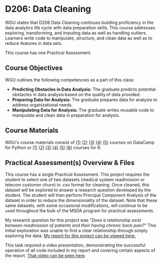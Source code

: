 # D206: Data Cleaning

WGU states that D206 Data Cleaning continues building proficiency in the data analytics life cycle with data preparation skills. This course addresses exploring, transforming, and imputing data as well as handling outliers. Learners write code to manipulate, structure, and clean data as well as to reduce features in data sets.

This course has one Practical Assessment. 

## Course Objectives

WGU outlines the following competencies as a part of this class:
- **Predicting Obstacles in Data Analysis:** The graduate predicts potential obstacles in data analysis based on the quality of data provided.
- **Preparing Data for Analysis:** The graduate prepares data for analysis to address organizational needs.
- **Manipulating Data for Analysis:** The graduate writes reusable code to manipulate and clean data in preparation for analysis.

## Course Materials

WGU's course materials consist of [(1)](https://www.datacamp.com/courses/intro-to-python-for-data-science) [(2)](https://www.datacamp.com/courses/introduction-to-importing-data-in-python) [(3)](https://www.datacamp.com/courses/cleaning-data-in-python) [(4)](https://www.datacamp.com/courses/dealing-with-missing-data-in-python) [(5)](https://www.datacamp.com/courses/dimensionality-reduction-in-python) courses on DataCamp for Python or [(1)](https://www.datacamp.com/courses/free-introduction-to-r) [(2)](https://www.datacamp.com/courses/introduction-to-importing-data-in-r) [(3)](https://www.datacamp.com/courses/cleaning-data-in-r) [(4)](https://www.datacamp.com/courses/dealing-with-missing-data-in-r) [(5)](https://www.datacamp.com/courses/unsupervised-learning-in-r) [(6)](https://www.datacamp.com/courses/advanced-dimensionality-reduction-in-r) courses for R. 

## Practical Assessment(s) Overview & Files

This course has a single Practical Assessment. This project requires the student to select one of two datasets (medical system readmission or telecom customer churn) in .csv format for cleaning. Once cleaned, this dataset will be explored to answer a research question developed by the student. The student will then perform Principal Component Analysis of the dataset in order to reduce the dimensionality of the dataset. Note that these same datasets, with some occasional modifications, will continue to be used throughout the bulk of the MSDA program for practical assessments.  

My research question for this project was *"Does a relationship exist between readmission of patients and their having chronic back pain?"* This initial exploration was unable to find a clear relationship through simply exploring the data. [My report for this project can be viewed here.](https://github.com/WJTownsend/WGU_Portfolio/blob/main/D206/d206task1.ipynb)

This task required a video presentation, demonstrating the successful operation of all code included in my report and covering certain aspects of the report. [That video can be seen here](https://drive.google.com/file/d/1LEsS1d82NkSTJUP_qRShmETwvh7hPWU_/view?usp=share_link). 